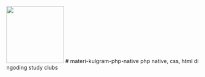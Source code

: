 <img src="https://github.com/sasmitoh/materi-kulgram-php-native/blob/master/group.jpg" width="150" height="150" />
# materi-kulgram-php-native
php native, css, html di ngoding study clubs

